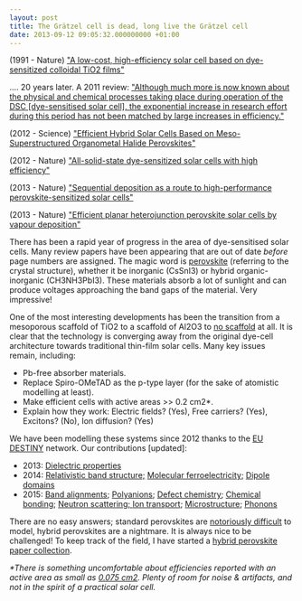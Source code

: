 ```yaml
---
layout: post
title: The Grätzel cell is dead, long live the Grätzel cell
date: 2013-09-12 09:05:32.000000000 +01:00
---
```

<p>(1991 - Nature) <a href="http://www.nature.com/nature/journal/v353/n6346/abs/353737a0.html">"A low-cost, high-efficiency solar cell based on dye-sensitized colloidal TiO2 films"</a></p>
<p>.... 20 years later. A 2011 review: <a href="http://pubs.acs.org/doi/abs/10.1021/jz200668q">"Although much more is now known about the physical and chemical processes taking place during operation of the DSC [dye-sensitised solar cell], the exponential increase in research effort during this period has not been matched by large increases in efficiency."</a></p>
<p>(2012 - Science) <a href="http://www.sciencemag.org/content/338/6107/643.full.html">"Efficient Hybrid Solar Cells Based on Meso-Superstructured Organometal Halide Perovskites"</a></p>
<p>(2012 - Nature) <a href="http://www.nature.com/nature/journal/v485/n7399/abs/nature11067.html">"All-solid-state dye-sensitized solar cells with high efficiency"</a></p>
<p>(2013 - Nature) <a href="http://www.nature.com/nature/journal/v499/n7458/full/nature12340.html">"Sequential deposition as a route to high-performance perovskite-sensitized solar cells"</a></p>
<p>(2013 - Nature) <a href="http://www.nature.com/nature/journal/vaop/ncurrent/full/nature12509.html">"Efficient planar heterojunction perovskite solar cells by vapour deposition"</a></p>
<p>There has been a rapid year of progress in the area of dye-sensitised solar cells. Many review papers have been appearing that are out of date <em>before</em> page numbers are assigned. The magic word is <a href="http://en.wikipedia.org/wiki/Perovskite">perovskite</a> (referring to the crystal structure), whether it be inorganic (CsSnI3) or hybrid organic-inorganic (CH3NH3PbI3). These materials absorb a lot of sunlight and can produce voltages approaching the band gaps of the material. Very impressive!</p>
<p>One of the most interesting developments has been the transition from a mesoporous scaffold of TiO2 to a scaffold of Al2O3 to <a href="http://doi.wiley.com/10.1002/adfm.201302090">no scaffold</a> at all. It is clear that the technology is converging away from the original dye-cell architecture towards traditional thin-film solar cells. Many key issues remain, including:</p>
<ul>
<li>Pb-free absorber materials.</li>
<li>Replace Spiro-OMeTAD as the p-type layer (for the sake of atomistic modelling at least).</li>
<li>Make efficient cells with active areas &gt;&gt; 0.2 cm2*.</li>
<li>Explain how they work: Electric fields? (Yes), Free carriers? (Yes), Excitons? (No), Ion diffusion? (Yes)</li>
</ul>
<p>We have been modelling these systems since 2012 thanks to the <a href="http://www.destiny-itn.eu/">EU DESTINY</a> network. Our contributions [updated]:</p>
<ul>
<li>2013: <a href="http://dx.doi.org/10.1063/1.4824147">Dielectric properties</a></li>
<li>2014: <a href="http://journals.aps.org/prb/abstract/10.1103/PhysRevB.89.155204">Relativistic band structure;</a> <a href="http://pubs.acs.org/doi/abs/10.1021/nl500390f">Molecular ferroelectricity</a>; <a href="http://scitation.aip.org/content/aip/journal/aplmater/2/8/10.1063/1.4890246">Dipole domains</a></li>
<li>2015: <a href="http://pubs.rsc.org/en/content/articlelanding/2015/mh/c4mh00174e#!divAbstract">Band alignments</a>; <a href="http://pubs.rsc.org/en/Content/ArticleLanding/2015/TA/C4TA05284F#!divAbstract">Polyanions</a>; <a href="http://onlinelibrary.wiley.com/doi/10.1002/anie.201409740/abstract">Defect chemistry</a>; <a href="http://pubs.acs.org/doi/abs/10.1021/jp512420b">Chemical bonding</a>; <a href="http://www.nature.com/ncomms/2015/150529/ncomms8124/full/ncomms8124.html">Neutron scattering; </a><a href="http://www.nature.com/ncomms/2015/150624/ncomms8497/full/ncomms8497.html">Ion transport</a>; <a href="http://www.nature.com/nphoton/journal/vaop/ncurrent/full/nphoton.2015.151.html">Microstructure</a>; <a href="http://arxiv.org/abs/1504.07508">Phonons</a></li>
</ul>
<p>There are no easy answers; standard perovskites are <a href="http://rsta.royalsocietypublishing.org/content/368/1923/3379.abstract">notoriously difficult</a> to model, hybrid perovskites are a nightmare. It is always nice to be challenged! To keep track of the field, I have started a <a href="http://www.mendeley.com/groups/4178551/hybrid-perovskite-solar-cells/">hybrid perovskite paper collection</a>.</p>
<p><em>*There is something uncomfortable about efficiencies reported with an active area as small as <a href="http://www.nature.com/nature/journal/vaop/ncurrent/full/nature12509.html">0.075 cm2</a>. Plenty of room for noise &amp; artifacts, and not in the spirit of a practical solar cell.</em></p>
